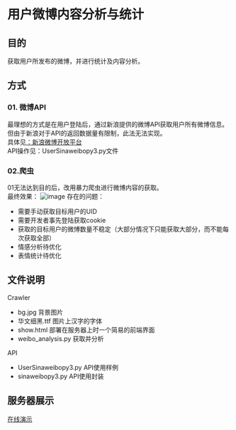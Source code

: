 # 用户微博内容分析与统计
## 目的
获取用户所发布的微博，并进行统计及内容分析。
## 方式
### 01. 微博API
最理想的方式是在用户登陆后，通过新浪提供的微博API获取用户所有微博信息。但由于新浪对于API的返回数据量有限制，此法无法实现。<br>
具体见[：新浪微博开放平台](https://open.weibo.com/wiki/2/statuses/user_timeline)<br>
API操作见：UserSinaweibopy3.py文件
### 02.爬虫
01无法达到目的后，改用暴力爬虫进行微博内容的获取。<br>
最终效果：
![image](https://www.showdoc.cc/server/api/common/visitfile/sign/7d91fa098867b3ab7977750eb45ed049?showdoc=.jpg)
存在的问题：
- 需要手动获取目标用户的UID
- 需要开发者事先登陆获取cookie
- 获取的目标用户的微博数量不稳定（大部分情况下只能获取大部分，而不能每次获取全部）
- 情感分析待优化
- 表情统计待优化

## 文件说明 

Crawler
- bg.jpg 背景图片
- 华文细黑.ttf 图片上汉字的字体
- show.html 部署在服务器上时一个简易的前端界面
- weibo_analysis.py 获取并分析

API
- UserSinaweibopy3.py API使用样例
- sinaweibopy3.py API使用封装

## 服务器展示
[在线演示](http://www.digiview.tech/zdd/show.html)
